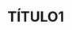 <HTML>
<HEAD><TITLE>ATIVIDADE DE  VERSIONAMENTO</TITLE></HEAD>
<BODY>
   <H1> TÍTULO1 </H1>
</BODY>
</HTML>
